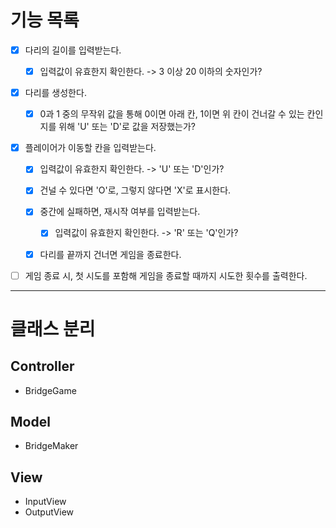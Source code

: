 # 기능 목록
- [x] 다리의 길이를 입력받는다.
   - [x] 입력값이 유효한지 확인한다. -> 3 이상 20 이하의 숫자인가?
  

- [x] 다리를 생성한다.
   - [x] 0과 1 중의 무작위 값을 통해 0이면 아래 칸, 1이면 위 칸이 건너갈 수 있는 칸인지를 위해 'U' 또는 'D'로 값을 저장했는가?


- [x] 플레이어가 이동할 칸을 입력받는다.
  - [x] 입력값이 유효한지 확인한다. -> 'U' 또는 'D'인가?
  - [x] 건널 수 있다면 'O'로, 그렇지 않다면 'X'로 표시한다.
  - [x] 중간에 실패하면, 재시작 여부를 입력받는다.
    - [x] 입력값이 유효한지 확인한다. -> 'R' 또는 'Q'인가?
  - [x] 다리를 끝까지 건너면 게임을 종료한다.


- [ ] 게임 종료 시, 첫 시도를 포함해 게임을 종료할 때까지 시도한 횟수를 출력한다.

---

# 클래스 분리
## Controller
- BridgeGame

## Model
- BridgeMaker

## View
- InputView
- OutputView